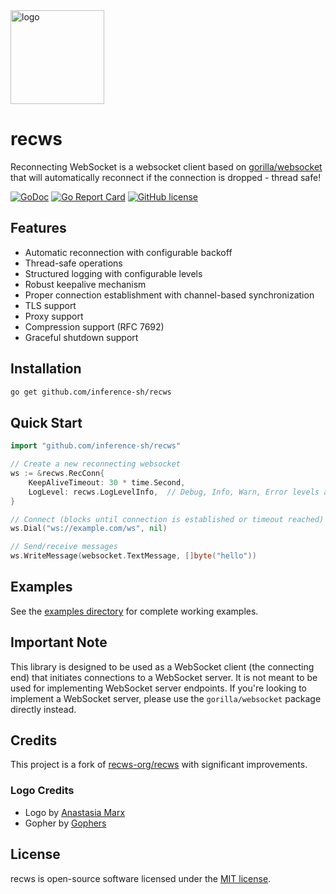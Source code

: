 <img width="150" src="https://raw.githubusercontent.com/recws-org/recws/master/recws-logo.png" alt="logo">

# recws

Reconnecting WebSocket is a websocket client based on [gorilla/websocket](https://github.com/gorilla/websocket) that will automatically reconnect if the connection is dropped - thread safe!

[![GoDoc](https://godoc.org/github.com/inference-sh/recws?status.svg)](https://godoc.org/github.com/inference-sh/recws)
[![Go Report Card](https://goreportcard.com/badge/github.com/inference-sh/recws)](https://goreportcard.com/report/github.com/inference-sh/recws)
[![GitHub license](https://img.shields.io/github/license/Naereen/StrapDown.js.svg)](https://github.com/Naereen/StrapDown.js/blob/master/LICENSE)

## Features

- Automatic reconnection with configurable backoff
- Thread-safe operations
- Structured logging with configurable levels
- Robust keepalive mechanism
- Proper connection establishment with channel-based synchronization
- TLS support
- Proxy support
- Compression support (RFC 7692)
- Graceful shutdown support

## Installation

```bash
go get github.com/inference-sh/recws
```

## Quick Start

```go
import "github.com/inference-sh/recws"

// Create a new reconnecting websocket
ws := &recws.RecConn{
    KeepAliveTimeout: 30 * time.Second,
    LogLevel: recws.LogLevelInfo,  // Debug, Info, Warn, Error levels available
}

// Connect (blocks until connection is established or timeout reached)
ws.Dial("ws://example.com/ws", nil)

// Send/receive messages
ws.WriteMessage(websocket.TextMessage, []byte("hello"))
```

## Examples

See the [examples directory](examples/) for complete working examples.


## Important Note

This library is designed to be used as a WebSocket client (the connecting end) that initiates connections to a WebSocket server. It is not meant to be used for implementing WebSocket server endpoints. If you're looking to implement a WebSocket server, please use the `gorilla/websocket` package directly instead.

## Credits

This project is a fork of [recws-org/recws](https://github.com/recws-org/recws) with significant improvements.

### Logo Credits
- Logo by [Anastasia Marx](https://www.behance.net/AnastasiaMarx)
- Gopher by [Gophers](https://github.com/egonelbre/gophers)

## License

recws is open-source software licensed under the [MIT license](https://opensource.org/licenses/MIT).

